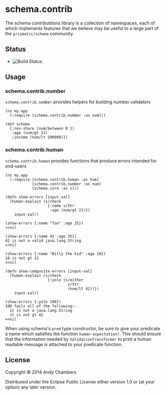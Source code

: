 # schema.contrib

The schema contributitons library is a collection of namespaces, each
of which implements features that we believe may be useful to a large
part of the `prismatic/schema` community.

## Status

 * ![Build Status](https://travis-ci.org/cddr/schema.contrib.svg)

## Usage

### schema.contrib.number

`schema.contrib.number` provides helpers for building number validators

    (ns my.app
      (:require [schema.contrib.number :as num]))
    
    (def schema
      {:rev-share (num/between 0 1)
       :age (num/gt 21)
       :income (num/lt 100000)})

### schema.contrib.human

`schema.contrib.human` provides functions that produce errors intended
for end-users

    (ns my.app
      (:require [schema.contrib.human :as hum]
                [schema.contrib.number :as num]
                [schema.core :as s]))
    
    (defn show-errors [input-val]
      (human-explain (s/check
                       {:name s/Str
                        :age (num/gt 21)})
        input-val))
    
    (show-errors {:name "foo" :age 25})
    =>nil
    
    (show-errors {:name 42 :age 25})
    42 is not a valid java.lang.String
    =>nil
    
    (show-errors {:name "Billy the kid" :age 18})
    18 is not gt 21
    =>nil
    
    (defn show-composite-errors [input-val]
      (human-explain (s/check
                       {:yolo (s/either
                                s/Str
                                (num/lt 42))})
        input-val))
    
    (show-errors {:yolo 100})
    100 fails all of the following:-
      it is not a java.lang.String
      it is not gt 42
    =>nil

When using schema's `pred` type constructor, be sure to give your predicate
a name which satisfies the function `human-expectation?`. This should ensure
that the information needed by `ValidationTransformer` to print a human
readable message is attached to your predicate function.
    
## License

Copyright © 2014 Andy Chambers

Distributed under the Eclipse Public License either version 1.0 or (at
your option) any later version.
